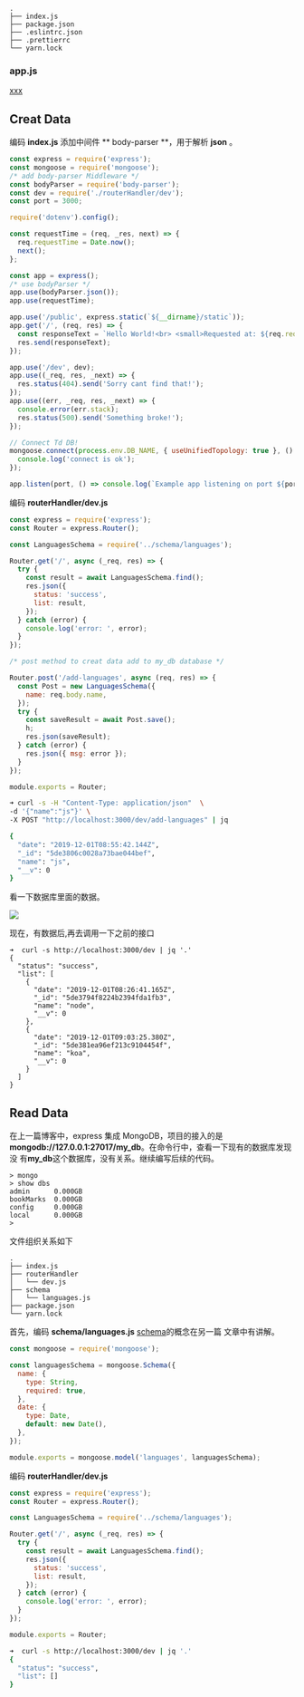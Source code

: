 ```
.
├── index.js
├── package.json
├── .eslintrc.json
├── .prettierrc
└── yarn.lock
```

### app.js

[xxx](./app.js ':include :type=code')

<!--
#### .eslintrc.json

```json
{
  "env": {
    "browser": true,
    "es6": true,
    "node": true
  },
  "extends": ["airbnb-base"],
  "globals": {
    "Atomics": "readonly",
    "SharedArrayBuffer": "readonly"
  },
  "parserOptions": {
    "ecmaVersion": 2018,
    "sourceType": "module"
  },
  "rules": {}
}
```

### .prettierrc

```json
{
  "printWidth": 100,
  "semi": true,
  "singleQuote": true,
  "trailingComma": "all",
  "bracketSpacing": true,
  "jsxBracketSameLine": false,
  "arrowParens": "avoid",
  "requirePragma": false,
  "proseWrap": "preserve"
}
```

1. [Building a Simple CRUD Application with Express and MongoDB | Zell Liew](https://zellwk.com/blog/crud-express-mongodb/)
2. [Using Async/await in Express | Zell Liew](https://zellwk.com/blog/async-await-express/)

 -->

## Creat Data

编码 **index.js** 添加中间件 ** body-parser **，用于解析 **json** 。

```javascript
const express = require('express');
const mongoose = require('mongoose');
/* add body-parser Middleware */
const bodyParser = require('body-parser');
const dev = require('./routerHandler/dev');
const port = 3000;

require('dotenv').config();

const requestTime = (req, _res, next) => {
  req.requestTime = Date.now();
  next();
};

const app = express();
/* use bodyParser */
app.use(bodyParser.json());
app.use(requestTime);

app.use('/public', express.static(`${__dirname}/static`));
app.get('/', (req, res) => {
  const responseText = `Hello World!<br> <small>Requested at: ${req.requestTime}</small>`;
  res.send(responseText);
});

app.use('/dev', dev);
app.use((_req, res, _next) => {
  res.status(404).send('Sorry cant find that!');
});
app.use((err, _req, res, _next) => {
  console.error(err.stack);
  res.status(500).send('Something broke!');
});

// Connect Td DB!
mongoose.connect(process.env.DB_NAME, { useUnifiedTopology: true }, () => {
  console.log('connect is ok');
});

app.listen(port, () => console.log(`Example app listening on port ${port}!`));
```

编码 **routerHandler/dev.js**

```javascript
const express = require('express');
const Router = express.Router();

const LanguagesSchema = require('../schema/languages');

Router.get('/', async (_req, res) => {
  try {
    const result = await LanguagesSchema.find();
    res.json({
      status: 'success',
      list: result,
    });
  } catch (error) {
    console.log('error: ', error);
  }
});

/* post method to creat data add to my_db database */

Router.post('/add-languages', async (req, res) => {
  const Post = new LanguagesSchema({
    name: req.body.name,
  });
  try {
    const saveResult = await Post.save();
    h;
    res.json(saveResult);
  } catch (error) {
    res.json({ msg: error });
  }
});

module.exports = Router;
```

```bash
➜ curl -s -H "Content-Type: application/json"  \
-d '{"name":"js"}' \
-X POST "http://localhost:3000/dev/add-languages" | jq

{
  "date": "2019-12-01T08:55:42.144Z",
  "_id": "5de3806c0028a73bae044bef",
  "name": "js",
  "__v": 0
}
```

看一下数据库里面的数据。

<img src='https://loremxuetengfei.oss-cn-beijing.aliyuncs.com/Snipaste_2019-12-01_17-15-35-1575191857.jpg'/>
<!-- <img src='https://loremxuetengfei.oss-cn-beijing.aliyuncs.com/Snipaste_2019-12-01_17-13-20-1575191857.jpg'/> -->

现在，有数据后,再去调用一下之前的接口

```
➜  curl -s http://localhost:3000/dev | jq '.'
{
  "status": "success",
  "list": [
    {
      "date": "2019-12-01T08:26:41.165Z",
      "_id": "5de3794f8224b2394fda1fb3",
      "name": "node",
      "__v": 0
    },
    {
      "date": "2019-12-01T09:03:25.380Z",
      "_id": "5de381ea96ef213c9104454f",
      "name": "koa",
      "__v": 0
    }
  ]
}

```

## Read Data

在上一篇博客中，express 集成 MongoDB，项目的接入的是
**mongodb://127.0.0.1:27017/my_db**。在命令行中，查看一下现有的数据库发现没
有**my_db**这个数据库，没有关系。继续编写后续的代码。

```
> mongo
> show dbs
admin      0.000GB
bookMarks  0.000GB
config     0.000GB
local      0.000GB
>
```

<!-- ```shell
curl -I http://localhost:3000/dev && curl -s http://localhost:3000/dev | jq '.'
```

```bash
➜ curl -I http://localhost:3000/dev
HTTP/1.1 200 OK
X-Powered-By: Express
Access-Control-Allow-Origin: *
Content-Type: application/json; charset=utf-8
Content-Length: 30
ETag: W/"1e-tSl36b+VWIHQcP7R8EpOQ2+4Rp4"
Date: Sun, 01 Dec 2019 08:03:58 GMT
Connection: keep-alive
``` -->

文件组织关系如下

```
.
├── index.js
├── routerHandler
│   └── dev.js
├── schema
│   └── languages.js
├── package.json
└── yarn.lock
```

首先，编码 **schema/languages.js** [schema](MongoDB/mongo-schema)的概念在另一篇
文章中有讲解。

```javascript
const mongoose = require('mongoose');

const languagesSchema = mongoose.Schema({
  name: {
    type: String,
    required: true,
  },
  date: {
    type: Date,
    default: new Date(),
  },
});

module.exports = mongoose.model('languages', languagesSchema);
```

编码 **routerHandler/dev.js**

```javascript
const express = require('express');
const Router = express.Router();

const LanguagesSchema = require('../schema/languages');

Router.get('/', async (_req, res) => {
  try {
    const result = await LanguagesSchema.find();
    res.json({
      status: 'success',
      list: result,
    });
  } catch (error) {
    console.log('error: ', error);
  }
});

module.exports = Router;
```

```bash
➜  curl -s http://localhost:3000/dev | jq '.'
{
  "status": "success",
  "list": []
}
```
